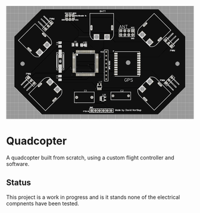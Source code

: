 ![board image](FlightController/board.png)

# Quadcopter
A quadcopter built from scratch, using a custom flight controller and software. 

## Status
This project is a work in progress and is it stands none of the electrical compnents have been tested.
